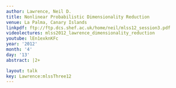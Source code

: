 ```yaml
---
author: Lawrence, Neil D.
title: Nonlinear Probabilistic Dimensionality Reduction
venue: La Palma, Canary Islands
linkpdf: ftp://ftp.dcs.shef.ac.uk/home/neil/mlss12_session3.pdf
videolectures: mlss2012_lawrence_dimensionality_reduction
youtube: lEn1exknKFc
year: '2012'
month: '4'
day: '13'
abstract: |2+

layout: talk
key: Lawrence:mlssThree12
---
```

